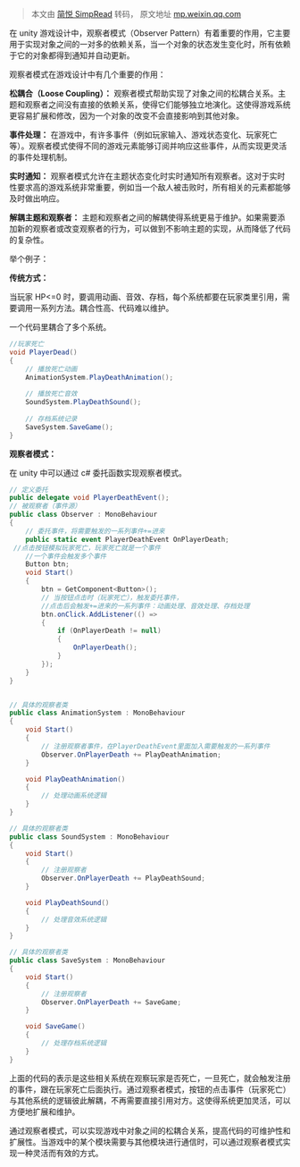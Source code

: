 > 本文由 [简悦 SimpRead](http://ksria.com/simpread/) 转码， 原文地址 [mp.weixin.qq.com](https://mp.weixin.qq.com/s?__biz=Mzg2MjUzMzcyOA==&mid=2247484014&idx=1&sn=d9464b228d84c3d0bfce11cb03528164&chksm=ce072361f970aa77fad2ab3e2afc93ee365fa1d819dba6d923a33af243a817790b4d1d179cd1&scene=21#wechat_redirect)

在 unity 游戏设计中，观察者模式（Observer Pattern）有着重要的作用，它主要用于实现对象之间的一对多的依赖关系，当一个对象的状态发生变化时，所有依赖于它的对象都得到通知并自动更新。

观察者模式在游戏设计中有几个重要的作用：

**松耦合（Loose Coupling）：** 观察者模式帮助实现了对象之间的松耦合关系。主题和观察者之间没有直接的依赖关系，使得它们能够独立地演化。这使得游戏系统更容易扩展和修改，因为一个对象的改变不会直接影响到其他对象。

**事件处理：** 在游戏中，有许多事件（例如玩家输入、游戏状态变化、玩家死亡等）。观察者模式使得不同的游戏元素能够订阅并响应这些事件，从而实现更灵活的事件处理机制。

**实时通知：** 观察者模式允许在主题状态变化时实时通知所有观察者。这对于实时性要求高的游戏系统非常重要，例如当一个敌人被击败时，所有相关的元素都能够及时做出响应。

**解耦主题和观察者：** 主题和观察者之间的解耦使得系统更易于维护。如果需要添加新的观察者或改变观察者的行为，可以做到不影响主题的实现，从而降低了代码的复杂性。

举个例子：

**传统方式：**

当玩家 HP<=0 时，要调用动画、音效、存档，每个系统都要在玩家类里引用，需要调用一系列方法。耦合性高、代码难以维护。

一个代码里耦合了多个系统。

```c#
//玩家死亡
void PlayerDead()
{
    // 播放死亡动画
    AnimationSystem.PlayDeathAnimation();
    
    // 播放死亡音效
    SoundSystem.PlayDeathSound();
    
    // 存档系统记录
    SaveSystem.SaveGame();
}
```

**观察者模式：**

在 unity 中可以通过 c# 委托函数实现观察者模式。

```c#
// 定义委托
public delegate void PlayerDeathEvent();
// 被观察者（事件源）
public class Observer : MonoBehaviour
{
    // 委托事件，将需要触发的一系列事件+=进来
    public static event PlayerDeathEvent OnPlayerDeath;
 //点击按钮模拟玩家死亡，玩家死亡就是一个事件
    //一个事件会触发多个事件
    Button btn;
    void Start()
    {
        btn = GetComponent<Button>();
        // 当按钮点击时（玩家死亡），触发委托事件，
        //点击后会触发+=进来的一系列事件：动画处理、音效处理、存档处理
        btn.onClick.AddListener(() =>
        {
            if (OnPlayerDeath != null)
            {
                OnPlayerDeath();
            }
        });
    }
}


// 具体的观察者类
public class AnimationSystem : MonoBehaviour
{
    void Start()
    {
        // 注册观察者事件，在PlayerDeathEvent里面加入需要触发的一系列事件
        Observer.OnPlayerDeath += PlayDeathAnimation;
    }

    void PlayDeathAnimation()
    {
        // 处理动画系统逻辑
    }
}

// 具体的观察者类
public class SoundSystem : MonoBehaviour
{
    void Start()
    {
        // 注册观察者
        Observer.OnPlayerDeath += PlayDeathSound;
    }

    void PlayDeathSound()
    {
        // 处理音效系统逻辑
    }
}

// 具体的观察者类
public class SaveSystem : MonoBehaviour
{
    void Start()
    {
        // 注册观察者
        Observer.OnPlayerDeath += SaveGame;
    }

    void SaveGame()
    {
        // 处理存档系统逻辑
    }
}
```

上面的代码的表示是这些相关系统在观察玩家是否死亡，一旦死亡，就会触发注册的事件，跟在玩家死亡后面执行。通过观察者模式，按钮的点击事件（玩家死亡）与其他系统的逻辑彼此解耦，不再需要直接引用对方。这使得系统更加灵活，可以方便地扩展和维护。

通过观察者模式，可以实现游戏中对象之间的松耦合关系，提高代码的可维护性和扩展性。当游戏中的某个模块需要与其他模块进行通信时，可以通过观察者模式实现一种灵活而有效的方式。